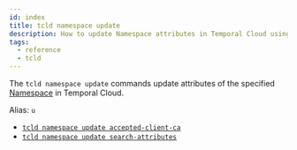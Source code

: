 ```yaml
---
id: index
title: tcld namespace update
description: How to update Namespace attributes in Temporal Cloud using tcld.
tags:
  - reference
  - tcld
---
```


The `tcld namespace update` commands update attributes of the specified [Namespace](/docs/concepts/what-is-a-namespace) in Temporal Cloud.

Alias: `u`

- [`tcld namespace update accepted-client-ca`](/docs/cloud/tcld/namespace/update/accepted-client-ca)
- [`tcld namespace update search-attributes`](/docs/cloud/tcld/namespace/update/search-attributes)
